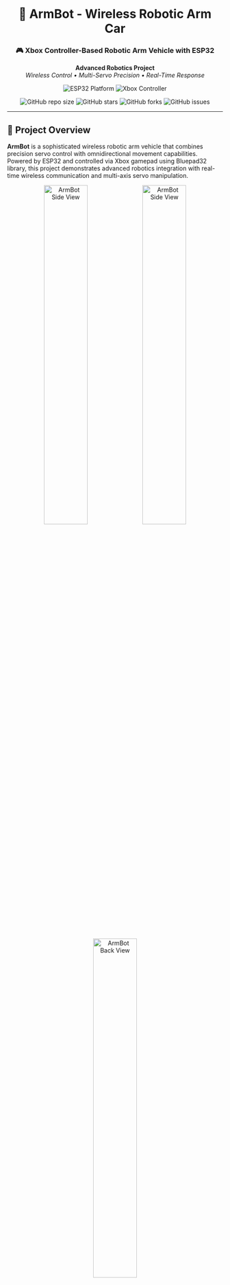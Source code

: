 <div align="center">
  <h1>🤖 ArmBot - Wireless Robotic Arm Car</h1>
  
  ### 🎮 Xbox Controller-Based Robotic Arm Vehicle with ESP32
  
  **Advanced Robotics Project**  
  *Wireless Control • Multi-Servo Precision • Real-Time Response*

<img src="https://img.shields.io/badge/Platform-ESP32-blue" alt="ESP32 Platform">
<img src="https://img.shields.io/badge/Controller-Xbox-green" alt="Xbox Controller">
<br>

  ![GitHub repo size](https://img.shields.io/github/repo-size/Ravinx001/ArmBot?style=for-the-badge)
  ![GitHub stars](https://img.shields.io/github/stars/Ravinx001/ArmBot?style=for-the-badge)
  ![GitHub forks](https://img.shields.io/github/forks/Ravinx001/ArmBot?style=for-the-badge)
  ![GitHub issues](https://img.shields.io/github/issues/Ravinx001/ArmBot?style=for-the-badge)
</div>

---

## 🎯 Project Overview

**ArmBot** is a sophisticated wireless robotic arm vehicle that combines precision servo control with omnidirectional movement capabilities. Powered by ESP32 and controlled via Xbox gamepad using Bluepad32 library, this project demonstrates advanced robotics integration with real-time wireless communication and multi-axis servo manipulation.

<div align="center">
  <img src="https://github.com/Ravinx001/ArmBot/blob/main/images/armbot-img04.jpg" alt="ArmBot Side View" width="45%">
  <img src="https://github.com/Ravinx001/ArmBot/blob/main/images/armbot-img01.jpg" alt="ArmBot Side View" width="45%">
  <img src="https://github.com/Ravinx001/ArmBot/blob/main/images/armbot-img03.jpg" alt="ArmBot Back View" width="45%">
  <br>
  <img src="https://github.com/Ravinx001/ArmBot/blob/main/images/armbot-img02.JPG" alt="ArmBot Side View" width="100%">
</div>

## ✨ Key Features & Capabilities

### 🎮 **Wireless Xbox Controller Integration**
Full Xbox gamepad support with Bluepad32 library for seamless wireless control, including analog sticks, buttons, D-pad, and trigger inputs.

### 🦾 **5-Axis Robotic Arm Control**
Precision servo control for complex manipulation tasks:
- **Base Rotation** (Servo 1): 42° - 100° range
- **Lift Mechanism** (Servo 2 & 3): Synchronized dual-servo lifting system
- **Joint Control** (Servo 4): Adaptive positioning with conditional logic
- **Gripper Control** (Servo 5): Precision grabbing mechanism

### 🚗 **Omnidirectional Vehicle Movement**
Dual-motor drive system with independent control for forward, backward, left, and right movement with customizable speed settings.

### 🔄 **Real-Time Feedback**
Comprehensive serial monitoring with live position feedback and controller status updates for debugging and operation monitoring.

### 💡 **Smart Control Logic**
Intelligent servo coordination with conditional movements and safety limits to prevent mechanical damage.

---

## ⚙️ How It Works

### 1️⃣ **Controller Connection**
- ESP32 establishes Bluetooth connection with Xbox controller via Bluepad32
- Real-time input processing with dead-zone handling for smooth operation

### 2️⃣ **Servo Control System**
- Multi-servo coordination with position limits and smooth incremental movements
- Intelligent joint coupling for realistic arm kinematics

### 3️⃣ **Vehicle Locomotion**
- Differential drive system with independent motor control
- Proportional speed control based on joystick input magnitude

### 4️⃣ **Feedback & Monitoring**
- Real-time serial output for debugging and position tracking
- Controller status monitoring with connection management

---

## 🛠️ Technology Stack & Components

<div align="center">

| **Category** | **Components/Technologies** |
|--------------|---------------------------|
| **Microcontroller** | ESP32 Development Board |
| **Control Library** | Bluepad32 (Xbox Controller Integration) |
| **Actuators** | 5x Servo Motors (SG90/MG995), 2x DC Geared Motors |
| **Motor Driver** | L298N Dual H-Bridge Motor Driver |
| **Communication** | Bluetooth Classic/BLE |
| **Programming** | Arduino IDE, C++ |
| **Control Interface** | Xbox Wireless Controller |

</div>

---

## 🎮 Control Mapping

<div align="center">

| **Xbox Input** | **Function** | **Range/Action** |
|----------------|--------------|------------------|
| **Left Stick X/Y** | Vehicle Movement | Forward/Backward/Left/Right |
| **Right Stick Y** | Arm Lift Control | Servo 2 & 3 Synchronized |
| **X Button** | Base Rotation Left | Servo 1: 42° - 100° |
| **B Button** | Base Rotation Right | Servo 1: 42° - 100° |
| **Y Button** | Joint Up | Servo 4: 50° - 130° |
| **A Button** | Joint Down | Servo 4: 50° - 130° |
| **Left Trigger** | Gripper Close | Servo 5: 100° - 160° |
| **Right Trigger** | Gripper Open | Servo 5: 100° - 160° |

</div>

---

## 🚀 Getting Started

### Prerequisites
- Arduino IDE 1.8.19+
- ESP32 Board Package
- Bluepad32 Library
- ESP32Servo Library
- Xbox Wireless Controller

### Hardware Connections

```
ESP32 Pin Connections:
├── Motor Driver (L298N)
│   ├── ENA → GPIO 32
│   ├── ENB → GPIO 33
│   ├── IN1 → GPIO 23
│   ├── IN2 → GPIO 22
│   ├── IN3 → GPIO 21
│   └── IN4 → GPIO 25
├── Servo Motors
│   ├── Servo 1 (Base) → GPIO 18
│   ├── Servo 2 (Lift 1) → GPIO 4
│   ├── Servo 3 (Lift 2) → GPIO 5
│   ├── Servo 4 (Joint) → GPIO 15
│   └── Servo 5 (Gripper) → GPIO 19
```

### Installation & Setup

1. **Clone the repository**
   ```bash
   git clone https://github.com/YourUsername/ArmBot.git
   cd ArmBot
   ```

2. **Install Required Libraries**
   ```
   - Bluepad32 (via Library Manager or GitHub)
   - ESP32Servo (via Library Manager)
   ```

3. **Hardware Assembly**
   - Connect servos and motors according to pin diagram
   - Ensure proper power supply (6-12V for motors, 5V for servos)
   - Mount components on chassis frame

4. **Upload Code**
   - Open `ArmBot.ino` in Arduino IDE
   - Select ESP32 board and appropriate port
   - Upload the code to your ESP32

5. **Controller Pairing**
   - Power on the ArmBot
   - Put Xbox controller in pairing mode
   - Wait for automatic connection (check serial monitor)

---

## 📁 Code Structure

```
ArmBot/
├── 📄 ArmBot.ino                    # Main Arduino sketch
├── 📁 libraries/                    # Required libraries
│   ├── Bluepad32/                   # Xbox controller integration
│   └── ESP32Servo/                  # Servo control library
├── 📁 docs/                         # Documentation and diagrams
│   ├── wiring_diagram.png           # Hardware connection diagram
│   ├── control_mapping.pdf          # Controller button mapping
│   └── assembly_guide.md            # Step-by-step assembly
├── 📁 3d_models/                    # 3D printable parts (STL files)
└── 📄 README.md                     # This file
```

---

## 🔧 Key Functions Explained

### **Servo Control Functions**
- `updateServo01()` - Base rotation with X/B buttons
- `updateServo02()` - Synchronized lift control with right stick
- `updateServo04()` - Joint control with Y/A buttons  
- `updateServo05()` - Gripper control with triggers

### **Motor Control**
- `updateMotorControl()` - Differential drive with left stick input
- Dead-zone implementation (±300) for smooth control
- Independent speed control for movement and turning

### **Controller Management**
- `onConnectedController()` - Handles new controller connections
- `onDisconnectedController()` - Manages disconnections
- `processGamepad()` - Main input processing loop

---

## 📊 Performance Specifications

<div align="center">
  
  | **Specification** | **Value** | **Notes** |
  |-------------------|-----------|-----------|
  | **Control Range** | 10+ meters | Bluetooth range dependent |
  | **Servo Precision** | 1° increments | Smooth positioning |
  | **Response Time** | <50ms | Real-time control |
  | **Battery Life** | 2-4 hours | Depends on usage |
  | **Max Payload** | 500g | Arm lifting capacity |
  | **Speed** | 0.5 m/s | Maximum vehicle speed |

</div>

---

## 🎥 ArmBot In Action

<div align="center">
  
[![Watch the video](https://github.com/Ravinx001/ArmBot/blob/main/images/armbot-img02.JPG)](https://drive.google.com/file/d/1Jv5wS4AUXrASfJXJkeTk6t-jpr9PvrLz/view?usp=sharing)
  
  *Click to watch ArmBot in action!*

</div>

---

## 🔧 Customization Options

### **Servo Angle Limits**
Modify servo angle ranges in the code to match your mechanical constraints:
```cpp
// Example: Adjust base rotation range
if (button == 2 && servoAngle01 > 42) {  // Minimum angle
    servoAngle01 = max(servoAngle01 - 1, 42);
}
```

### **Speed Control**
Adjust motor speeds for different applications:
```cpp
int speed = 150;  // PWM value (0-255)
int turn = 180;   // Turn speed
```

### **Control Sensitivity**
Modify joystick dead-zones for different control feel:
```cpp
if (axisvalue < -300 && servoAngle02 < 160) {  // Dead-zone threshold
```

---

## 🤝 Contributing

We welcome contributions! Whether it's bug fixes, feature enhancements, or documentation improvements:

1. Fork the Project
2. Create your Feature Branch (`git checkout -b feature/AmazingFeature`)
3. Commit your Changes (`git commit -m 'Add some AmazingFeature'`)
4. Push to the Branch (`git push origin feature/AmazingFeature`)
5. Open a Pull Request

### **Areas for Contribution**
- Advanced kinematics algorithms
- Computer vision integration
- Mobile app development
- 3D printed parts optimization
- Additional sensor integration

---

## 🐛 Troubleshooting

### **Common Issues**

| **Problem** | **Solution** |
|-------------|--------------|
| Controller won't connect | Reset ESP32, check Bluetooth pairing |
| Servos jittering | Check power supply, add capacitors |
| Motors not responding | Verify L298N connections and power |
| Code won't compile | Install required libraries, check board selection |

---

## 📄 License

This project is licensed under the  Apache License 2.0 - see the [LICENSE](./LICENSE) file for details.

---

## 📞 Contact & Support

**Project Maintainer**  
📧 Email: [rav.business.lak@gmail.com]  
🐙 GitHub: [@Ravinx001](https://github.com/Ravinx001)  
💼 LinkedIn: [https://www.linkedin.com/in/ravindu-amarasekara/]

**Community**  
💬 Discussions: Use GitHub Discussions for questions  
🐛 Issues: Report bugs via GitHub Issues  

---

<div align="center">
  
  ### 🤖 **Experience the Future of Robotics** 🤖
  ### 🌟 **Where Precision Meets Innovation** 🌟
  
  ⭐ **Star this repository if you found it helpful!** ⭐
  
  **Built with ❤️ for the Robotics Community**

</div>
